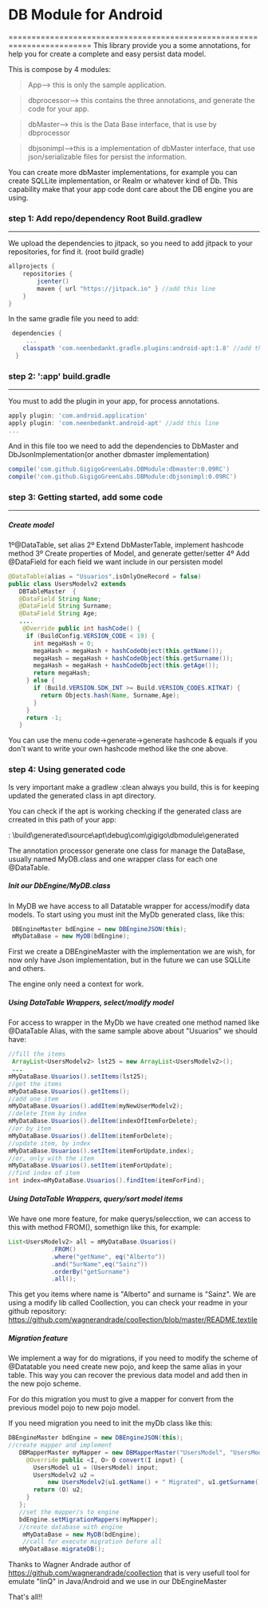  


# DB Module for Android
========================================================================
This library provide you a some annotations, for help you for create a complete and easy persist data model.

This is compose by 4 modules:
>App--> this is only the sample application.

>dbprocessor--> this contains the three annotations, and generate the code for your app.

>dbMaster--> this is the Data Base interface, that is use by dbprocessor

>dbjsonimpl-->this is a implementation of dbMaster interface, that use json/serializable files for persist the information.

You can create more dbMaster implementations, for example you can create SQLLite implementation, or Realm or whatever kind of Db. This capability make that your app code dont care about the DB engine you are using.



### step 1: Add repo/dependency Root Build.gradlew
----
We upload the dependencies to jitpack, so you need to add jitpack to your repositories, for find it.
(root build gradle)
```groovy
allprojects {
    repositories {
        jcenter()
        maven { url "https://jitpack.io" } //add this line
    }
}
```

In the same gradle file you need to add:
```groovy
 dependencies {
     ...
    classpath 'com.neenbedankt.gradle.plugins:android-apt:1.8' //add this line  
  }
 ```
### step 2: ':app' build.gradle
---
You must to add the plugin in your app, for process annotations.
```groovy
apply plugin: 'com.android.application'
apply plugin: 'com.neenbedankt.android-apt' //add this line
...
```
And in this file too we need to add the dependencies to DbMaster and DbJsonImplementation(or another dbmaster implementation) 

```groovy
compile('com.github.GigigoGreenLabs.DBModule:dbmaster:0.09RC')
compile('com.github.GigigoGreenLabs.DBModule:dbjsonimpl:0.09RC')
```

### step 3:  Getting started, add some code
----
##### Create model
 1º@DataTable, set alias
 2º Extend DbMasterTable, implement hashcode method 
 3º Create properties of Model, and generate getter/setter 
 4º Add @DataField for each field we want include in our persisten model
 ```java
 @DataTable(alias = "Usuarios",isOnlyOneRecord = false)
public class UsersModelv2 extends
    DBTableMaster  {
    @DataField String Name;
    @DataField String Surname;
    @DataField String Age;
    ....
     @Override public int hashCode() {
      if (BuildConfig.VERSION_CODE < 19) {
        int megaHash = 0;
        megaHash = megaHash + hashCodeObject(this.getName());
        megaHash = megaHash + hashCodeObject(this.getSurname());
        megaHash = megaHash + hashCodeObject(this.getAge());
        return megaHash;
      } else {
        if (Build.VERSION.SDK_INT >= Build.VERSION_CODES.KITKAT) {
          return Objects.hash(Name, Surname,Age);
        }
      }
      return -1;
    }
 ```
 You can use the menu code->generate->generate hashcode & equals if you don't want to write your own hashcode method like the one above.

### step 4: Using generated code
Is very important make a gradlew :clean always you build, this is for keeping updated the generated class in apt directory. 

You can check if the apt is working checking if the generated class are crreated in this path of your app:

: \build\generated\source\apt\debug\com\gigigo\dbmodule\generated

The annotation processor generate one class for manage the DataBase, usually named MyDB.class and one wrapper class for each one @DataTable.
##### Init our DbEngine/MyDB.class
In MyDB we have access to all Datatable wrapper for access/modify data models.
To start using you must init the MyDb generated class, like this:
```java
 DBEngineMaster bdEngine = new DBEngineJSON(this);
 mMyDataBase = new MyDB(bdEngine);
```

First we create a DBEngineMaster with the implementation we are wish, for now only have Json implementation, but in the future we can use SQLLite and others.

The engine only need a context for work.
##### Using DataTable Wrappers, select/modify model
For access to wrapper in the MyDb we have created one method named like @DataTable Alias, with the same sample above about "Usuarios" we should have:

```java
//fill the items
 ArrayList<UsersModelv2> lst25 = new ArrayList<UsersModelv2>();
 ...
mMyDataBase.Usuarios().setItems(lst25);
//get the items
mMyDataBase.Usuarios().getItems();
//add one item
mMyDataBase.Usuarios().addItem(myNewUserModelv2);
//delete Item by index
mMyDataBase.Usuarios().delItem(indexOfItemForDelete);
//or by item 
mMyDataBase.Usuarios().delItem(itemForDelete);
//update item, by index
mMyDataBase.Usuarios().setItem(itemForUpdate,index);
//or, only with the item
mMyDataBase.Usuarios().setItem(itemForUpdate);
//find index of item
int index=mMyDataBase.Usuarios().findItem(itemForFind);

```
##### Using DataTable Wrappers, query/sort model items
We have one more feature, for make querys/selecction, we can access to this with method FROM(), somethign like this, for example:
```java
List<UsersModelv2> all = mMyDataBase.Usuarios()
            .FROM()
            .where("getName", eq("Alberto"))
            .and("SurName",eq("Sainz"))
            .orderBy("getSurname")
            .all();
```
This get you items where name is "Alberto" and surname is "Sainz". We are using a modify lib called Coollection, you can check your readme in your github repository:
https://github.com/wagnerandrade/coollection/blob/master/README.textile
  
 
 ##### Migration feature
 We implement a way for do migrations, if you need to modify the scheme of @Datatable you need create new pojo, and keep the same alias in your table. This way you can recover the previous data model and add then in the new pojo scheme.
 
 For do this migration you must to give a mapper for convert from the previous model pojo to new pojo model.
 
 If you need migration you need to init the myDb class like this:
 
 ```java
 DBEngineMaster bdEngine = new DBEngineJSON(this);
 //create mapper and implement  
    DBMapperMaster myMapper = new DBMapperMaster("UsersModel", "UsersModelv2") {
      @Override public <I, O> O convert(I input) {
        UsersModel u1 = (UsersModel) input;
        UsersModelv2 u2 =
            new UsersModelv2(u1.getName() + " Migrated", u1.getSurname() + " Migrated", "357");
        return (O) u2;
      }
    };
    //set the mapper/s to engine
    bdEngine.setMigrationMappers(myMapper);
    //create database with engine
     mMyDataBase = new MyDB(bdEngine);
     //call for execute migration before all
    mMyDataBase.migrateDB();  
  ```
  
  
 
  
 
 Thanks to Wagner Andrade author of https://github.com/wagnerandrade/coollection that is     very usefull tool for emulate "linQ" in Java/Android and we use in our DbEngineMaster
 
That's all!!
 
 

